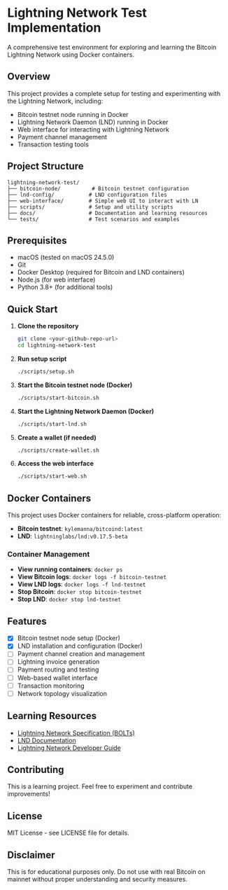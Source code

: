# Lightning Network Test Implementation

A comprehensive test environment for exploring and learning the Bitcoin Lightning Network using Docker containers.

## Overview

This project provides a complete setup for testing and experimenting with the Lightning Network, including:

- Bitcoin testnet node running in Docker
- Lightning Network Daemon (LND) running in Docker
- Web interface for interacting with Lightning Network
- Payment channel management
- Transaction testing tools

## Project Structure

```
lightning-network-test/
├── bitcoin-node/          # Bitcoin testnet configuration
├── lnd-config/           # LND configuration files
├── web-interface/        # Simple web UI to interact with LN
├── scripts/              # Setup and utility scripts
├── docs/                 # Documentation and learning resources
└── tests/                # Test scenarios and examples
```

## Prerequisites

- macOS (tested on macOS 24.5.0)
- Git
- Docker Desktop (required for Bitcoin and LND containers)
- Node.js (for web interface)
- Python 3.8+ (for additional tools)

## Quick Start

1. **Clone the repository**
   ```bash
   git clone <your-github-repo-url>
   cd lightning-network-test
   ```

2. **Run setup script**
   ```bash
   ./scripts/setup.sh
   ```

3. **Start the Bitcoin testnet node (Docker)**
   ```bash
   ./scripts/start-bitcoin.sh
   ```

4. **Start the Lightning Network Daemon (Docker)**
   ```bash
   ./scripts/start-lnd.sh
   ```

5. **Create a wallet (if needed)**
   ```bash
   ./scripts/create-wallet.sh
   ```

6. **Access the web interface**
   ```bash
   ./scripts/start-web.sh
   ```

## Docker Containers

This project uses Docker containers for reliable, cross-platform operation:

- **Bitcoin testnet**: `kylemanna/bitcoind:latest`
- **LND**: `lightninglabs/lnd:v0.17.5-beta`

### Container Management

- **View running containers**: `docker ps`
- **View Bitcoin logs**: `docker logs -f bitcoin-testnet`
- **View LND logs**: `docker logs -f lnd-testnet`
- **Stop Bitcoin**: `docker stop bitcoin-testnet`
- **Stop LND**: `docker stop lnd-testnet`

## Features

- [x] Bitcoin testnet node setup (Docker)
- [x] LND installation and configuration (Docker)
- [ ] Payment channel creation and management
- [ ] Lightning invoice generation
- [ ] Payment routing and testing
- [ ] Web-based wallet interface
- [ ] Transaction monitoring
- [ ] Network topology visualization

## Learning Resources

- [Lightning Network Specification (BOLTs)](https://github.com/lightningnetwork/lightning-rfc)
- [LND Documentation](https://docs.lightning.engineering/)
- [Lightning Network Developer Guide](https://lightning.network/lightning-network-summary/)

## Contributing

This is a learning project. Feel free to experiment and contribute improvements!

## License

MIT License - see LICENSE file for details.

## Disclaimer

This is for educational purposes only. Do not use with real Bitcoin on mainnet without proper understanding and security measures.
